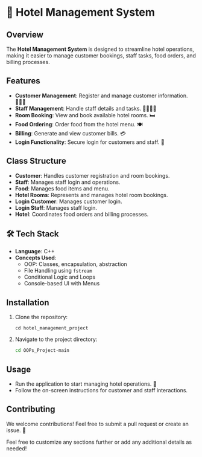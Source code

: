 
# 🏨 Hotel Management System

## Overview
The **Hotel Management System** is designed to streamline hotel operations, making it easier to manage customer bookings, staff tasks, food orders, and billing processes. 

## Features
- **Customer Management**: Register and manage customer information. 🧑‍🤝‍🧑
- **Staff Management**: Handle staff details and tasks. 👨‍🍳👩‍💼
- **Room Booking**: View and book available hotel rooms. 🛏️
- **Food Ordering**: Order food from the hotel menu. 🍽️
- **Billing**: Generate and view customer bills. 💳
- **Login Functionality**: Secure login for customers and staff. 🔑

## Class Structure
- **Customer**: Handles customer registration and room bookings.
- **Staff**: Manages staff login and operations.
- **Food**: Manages food items and menu.
- **Hotel Rooms**: Represents and manages hotel room bookings.
- **Login Customer**: Manages customer login.
- **Login Staff**: Manages staff login.
- **Hotel**: Coordinates food orders and billing processes.

## 🛠️ Tech Stack

- **Language**: C++
- **Concepts Used**:
  - OOP: Classes, encapsulation, abstraction
  - File Handling using `fstream`
  - Conditional Logic and Loops
  - Console-based UI with Menus


## Installation
1. Clone the repository:
   ```git clone https://github.com/chitwan6804/hotel_management_project.git
   cd hotel_management_project
   ```
2. Navigate to the project directory:
   ```bash
   cd OOPs_Project-main
   ```

## Usage
- Run the application to start managing hotel operations. 🚀
- Follow the on-screen instructions for customer and staff interactions.

## Contributing
We welcome contributions! Feel free to submit a pull request or create an issue. 🤝


Feel free to customize any sections further or add any additional details as needed!
